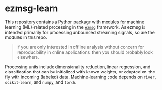 # ezmsg-learn

This repository contains a Python package with modules for machine learning (ML)-related processing in the [`ezmsg`](https://www.ezmsg.org) framework. As ezmsg is intended primarily for processing unbounded streaming signals, so are the modules in this repo.

> If you are only interested in offline analysis without concern for reproducibility in online applications, then you should probably look elsewhere.

Processing units include dimensionality reduction, linear regression, and classification that can be initialized with known weights, or adapted on-the-fly with incoming (labeled) data. Machine-learning code depends on `river`, `scikit-learn`, and `numpy`, and `torch`.
